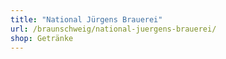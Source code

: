 ```yaml
---
title: "National Jürgens Brauerei"
url: /braunschweig/national-juergens-brauerei/
shop: Getränke
---
```

